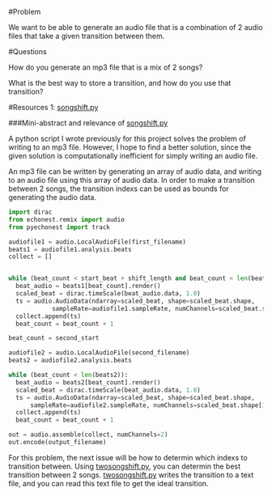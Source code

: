#Problem

We want to be able to generate an audio file that is a combination of 2 audio files that take a given transition between them.

#Questions

How do you generate an mp3 file that is a mix of 2 songs?

What is the best way to store a transition, and how do you use that transition?

#Resources
1: [songshift.py]

###Mini-abstract and relevance of [songshift.py]

A python script I wrote previously for this project solves the problem of writing to an mp3 file.  However, I hope to find a better solution, since the given solution is computationally inefficient for simply writing an audio file.

An mp3 file can be written by generating an array of audio data, and writing to an audio file using this array of audio data.  In order to make a transition between 2 songs, the transition indexs can be used as bounds for generating the audio data.

```python
import dirac
from echonest.remix import audio
from pyechonest import track

audiofile1 = audio.LocalAudioFile(first_filename)
beats1 = audiofile1.analysis.beats
collect = []


while (beat_count < start_beat + shift_length and beat_count < len(beats1)):
  beat_audio = beats1[beat_count].render()
  scaled_beat = dirac.timeScale(beat_audio.data, 1.0)
  ts = audio.AudioData(ndarray=scaled_beat, shape=scaled_beat.shape,
            sampleRate=audiofile1.sampleRate, numChannels=scaled_beat.shape[1])
  collect.append(ts)
  beat_count = beat_count + 1

beat_count = second_start

audiofile2 = audio.LocalAudioFile(second_filename)
beats2 = audiofile2.analysis.beats

while (beat_count < len(beats2)):
  beat_audio = beats2[beat_count].render()
  scaled_beat = dirac.timeScale(beat_audio.data, 1.0)
  ts = audio.AudioData(ndarray=scaled_beat, shape=scaled_beat.shape,
      sampleRate=audiofile2.sampleRate, numChannels=scaled_beat.shape[1])
  collect.append(ts)
  beat_count = beat_count + 1

out = audio.assemble(collect, numChannels=2)
out.encode(output_filename)
```

For this problem, the next issue will be how to determin which indexs to transition between.  Using [twosongshift.py], you can determin the best transition between 2 songs.  [twosongshift.py] writes the transition to a text file, and you can read this text file to get the ideal transition.

[songshift.py]: https://github.com/mulfordjc/BeatShift/blob/master/songmix.py
[twosongshift.py]: https://github.com/mulfordjc/TwoBeatShift/blob/master/twosongshift.py
